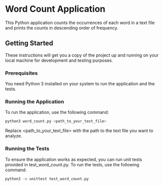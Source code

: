 
# Word Count Application
This Python application counts the occurrences of each word in a text file and prints the counts in descending order of frequency.

## Getting Started

These instructions will get you a copy of the project up and running on your local machine for development and testing purposes.

### Prerequisites

You need Python 3 installed on your system to run the application and the tests.

### Running the Application

To run the application, use the following command:

```bash  
python3 word_count.py <path_to_your_text_file>
```  
Replace <path_to_your_text_file> with the path to the text file you want to analyze.

### Running the Tests
To ensure the application works as expected, you can run unit tests provided in test_word_count.py. To run the tests, use the following command:

```bash  
python3 -m unittest test_word_count.py
```